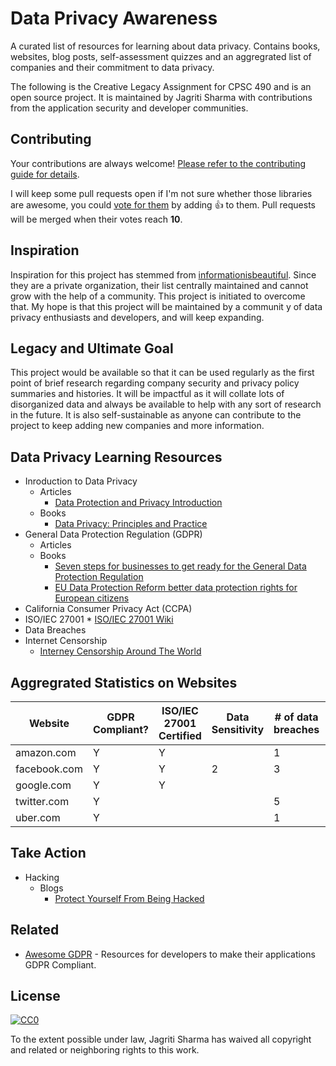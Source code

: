 # Data Privacy Awareness

A curated list of resources for learning about data privacy. Contains books, websites, blog posts, self-assessment quizzes and an aggregrated list of companies and their commitment to data privacy.

The following is the Creative Legacy Assignment for CPSC 490 and is an open source project. It is maintained by Jagriti Sharma with contributions from the application security and developer communities.

## Contributing
Your contributions are always welcome! [Please refer to the contributing guide for details](CONTRIBUTING.md).

I will keep some pull requests open if I'm not sure whether those libraries are awesome, you could [vote for them](https://github.com/jagritisonasharma/data-privacy/pulls) by adding :+1: to them. Pull requests will be merged when their votes reach **10**.

## Inspiration 
Inspiration for this project has stemmed from [informationisbeautiful](https://informationisbeautiful.net/visualizations/worlds-biggest-data-breaches-hacks/).
Since they are a private organization, their list centrally maintained and cannot grow with the help of a community. This project is initiated to overcome that. My hope is that this project will be maintained by a communit y of data privacy enthusiasts and developers, and will keep expanding.

## Legacy and Ultimate Goal
This project would be available so that it can be used regularly as the first point of brief research regarding company security and privacy policy summaries and histories. It will be impactful as it will collate lots of disorganized data and always be available to help with any sort of research in the future. It is also self-sustainable as anyone can contribute to the project to keep adding new companies and more information. 

## Data Privacy Learning Resources

* Inroduction to Data Privacy
    * Articles
      * [Data Protection and Privacy Introduction](https://gettingthedealthrough.com/area/52/article/29146/data-protection-privacy-introduction/)
    * Books
      * [Data Privacy: Principles and Practice](https://www.amazon.com/Data-Privacy-Principles-Nataraj-Venkataramanan/dp/1498721044/ref=sr_1_3?keywords=Data+Privacy&qid=1553109710&s=books&sr=1-3)
* General Data Protection Regulation (GDPR)
    * Articles
    * Books
      * [Seven steps for businesses to get ready for the General Data Protection Regulation](https://ec.europa.eu/commission/sites/beta-political/files/ds-02-18-544-en-n.pdf)
      * [EU Data Protection Reform better data protection rights for European citizens](https://ec.europa.eu/commission/sites/beta-political/files/data-protection-factsheet-citizens_en_1.pdf)
* California Consumer Privacy Act (CCPA)
* ISO/IEC 27001 
      * [ISO/IEC 27001  Wiki](https://en.wikipedia.org/wiki/ISO/IEC_27001) 
* Data Breaches
* Internet Censorship
   * [Interney Censorship Around The World](https://www.efa.org.au/Issues/Censor/cens3.html?fbclid=IwAR1LL5ygMf01Mm6zxpPM2bM6DUwM1rTqxE1YKt4PUeAQ8dlSczn9GJ9Aecw)

## Aggregrated Statistics on Websites

| Website | GDPR Compliant? | ISO/IEC 27001 Certified | Data Sensitivity | # of data breaches | More Information |
| --- | --- | --- | --- | --- | --- |
| amazon.com | Y | Y |  | 1 | [Click here](./Companies_Data/amazon.md)|
| facebook.com | Y | Y | 2 | 3 | [Click here](./Companies_Data/facebook.md)|
| google.com | Y | Y |  |  | [Click here](./Companies_Data/google.md)|
| twitter.com| Y |   |   |  5 | [Click here](./Companies_Data/twitter.md)|
| uber.com| Y |   |   | 1 | [Click here](./Companies_Data/uber.md)|


## Take Action
* Hacking
   * Blogs
      * [Protect Yourself From Being Hacked](https://sites.google.com/view/prevent-being-hacked/home)

## Related

- [Awesome GDPR](https://github.com/erichard/awesome-gdpr) - Resources for developers to make their applications GDPR Compliant.


## License

[![CC0](http://mirrors.creativecommons.org/presskit/buttons/88x31/svg/cc-zero.svg)](https://creativecommons.org/publicdomain/zero/1.0/)

To the extent possible under law, Jagriti Sharma has waived all copyright and related or neighboring rights to this work.




